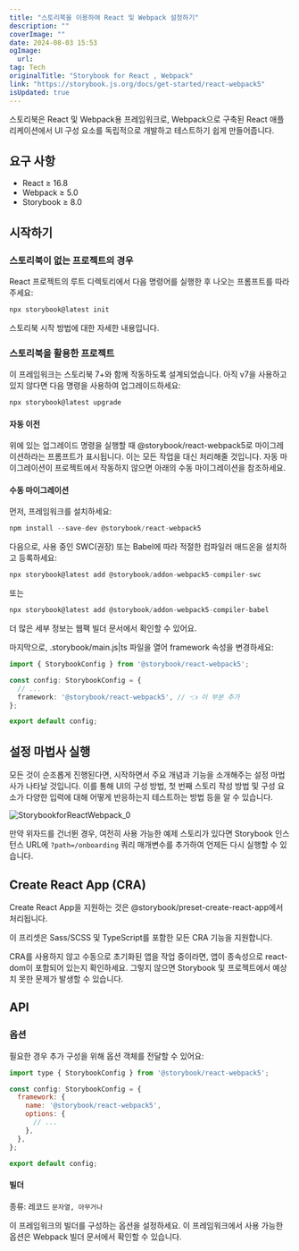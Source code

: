 ```yaml
---
title: "스토리북을 이용하여 React 및 Webpack 설정하기"
description: ""
coverImage: ""
date: 2024-08-03 15:53
ogImage: 
  url: 
tag: Tech
originalTitle: "Storybook for React , Webpack"
link: "https://storybook.js.org/docs/get-started/react-webpack5"
isUpdated: true
---
```







스토리북은 React 및 Webpack용 프레임워크로, Webpack으로 구축된 React 애플리케이션에서 UI 구성 요소를 독립적으로 개발하고 테스트하기 쉽게 만들어줍니다.

## 요구 사항

- React ≥ 16.8
- Webpack ≥ 5.0
- Storybook ≥ 8.0

## 시작하기



### 스토리북이 없는 프로젝트의 경우

React 프로젝트의 루트 디렉토리에서 다음 명령어를 실행한 후 나오는 프롬프트를 따라 주세요:

```js
npx storybook@latest init
```

스토리북 시작 방법에 대한 자세한 내용입니다.



### 스토리북을 활용한 프로젝트

이 프레임워크는 스토리북 7+와 함께 작동하도록 설계되었습니다. 아직 v7을 사용하고 있지 않다면 다음 명령을 사용하여 업그레이드하세요:

```js
npx storybook@latest upgrade
```

#### 자동 이전



위에 있는 업그레이드 명령을 실행할 때 @storybook/react-webpack5로 마이그레이션하라는 프롬프트가 표시됩니다. 이는 모든 작업을 대신 처리해줄 것입니다. 자동 마이그레이션이 프로젝트에서 작동하지 않으면 아래의 수동 마이그레이션을 참조하세요.

#### 수동 마이그레이션

먼저, 프레임워크를 설치하세요:

```js
npm install --save-dev @storybook/react-webpack5
```



다음으로, 사용 중인 SWC(권장) 또는 Babel에 따라 적절한 컴파일러 애드온을 설치하고 등록하세요:

```js
npx storybook@latest add @storybook/addon-webpack5-compiler-swc
```

또는

```js
npx storybook@latest add @storybook/addon-webpack5-compiler-babel
```



더 많은 세부 정보는 웹팩 빌더 문서에서 확인할 수 있어요.

마지막으로, .storybook/main.js|ts 파일을 열어 framework 속성을 변경하세요:

```typescript
import { StorybookConfig } from '@storybook/react-webpack5';

const config: StorybookConfig = {
  // ...
  framework: '@storybook/react-webpack5', // 👈 이 부분 추가
};

export default config;
```

## 설정 마법사 실행



모든 것이 순조롭게 진행된다면, 시작하면서 주요 개념과 기능을 소개해주는 설정 마법사가 나타날 것입니다. 이를 통해 UI의 구성 방법, 첫 번째 스토리 작성 방법 및 구성 요소가 다양한 입력에 대해 어떻게 반응하는지 테스트하는 방법 등을 알 수 있습니다.

![StorybookforReactWebpack_0](/assets/img/StorybookforReactWebpack_0.png)

만약 위자드를 건너뛴 경우, 여전히 사용 가능한 예제 스토리가 있다면 Storybook 인스턴스 URL에 `?path=/onboarding` 쿼리 매개변수를 추가하여 언제든 다시 실행할 수 있습니다.

## Create React App (CRA)



Create React App을 지원하는 것은 @storybook/preset-create-react-app에서 처리됩니다.

이 프리셋은 Sass/SCSS 및 TypeScript를 포함한 모든 CRA 기능을 지원합니다.

CRA를 사용하지 않고 수동으로 초기화된 앱을 작업 중이라면, 앱이 종속성으로 react-dom이 포함되어 있는지 확인하세요. 그렇지 않으면 Storybook 및 프로젝트에서 예상치 못한 문제가 발생할 수 있습니다.

## API



### 옵션

필요한 경우 추가 구성을 위해 옵션 객체를 전달할 수 있어요:

```js
import type { StorybookConfig } from '@storybook/react-webpack5';

const config: StorybookConfig = {
  framework: {
    name: '@storybook/react-webpack5',
    options: {
      // ...
    },
  },
};

export default config;
```

#### 빌더



종류: 레코드 `문자열, 아무거나`

이 프레임워크의 빌더를 구성하는 옵션을 설정하세요. 이 프레임워크에서 사용 가능한 옵션은 Webpack 빌더 문서에서 확인할 수 있습니다.
